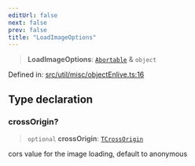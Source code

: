 ```yaml
---
editUrl: false
next: false
prev: false
title: "LoadImageOptions"
---
```


> **LoadImageOptions**: [`Abortable`](/api/type-aliases/abortable/) & `object`

Defined in: [src/util/misc/objectEnlive.ts:16](https://github.com/fabricjs/fabric.js/blob/8748628df7e9de00ba77413bfc3ad9e9fe9d4f30/src/util/misc/objectEnlive.ts#L16)

## Type declaration

### crossOrigin?

> `optional` **crossOrigin**: [`TCrossOrigin`](/api/type-aliases/tcrossorigin/)

cors value for the image loading, default to anonymous
